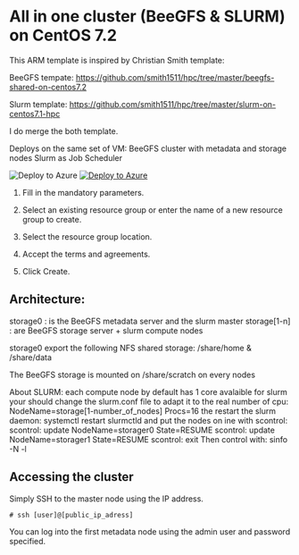 # All in one cluster (BeeGFS & SLURM) on CentOS 7.2

This ARM template is inspired by Christian Smith template:

   BeeGFS tempate: https://github.com/smith1511/hpc/tree/master/beegfs-shared-on-centos7.2 
   
   Slurm template: https://github.com/smith1511/hpc/tree/master/slurm-on-centos7.1-hpc  
  
   I do merge the both template.

Deploys on the same set of VM:
   BeeGFS cluster with metadata and storage nodes 
   Slurm as Job Scheduler

<img alt="Deploy to Azure" src="https://github.com/thovarMS/beegfs-shared-slurm-on-centos7.2/blob/master/workInProgress.png"/>

<a href="https://portal.azure.com/#create/Microsoft.Template/uri/https%3A%2F%2Fraw.githubusercontent.com%2FthovarMS%2Fbeegfs-shared-slurm-on-centos7.2%2Fmaster%2Fazuredeploy.json" target="_blank">
   <img alt="Deploy to Azure" src="http://azuredeploy.net/deploybutton.png"/>
</a>

1. Fill in the mandatory parameters.

2. Select an existing resource group or enter the name of a new resource group to create.

3. Select the resource group location.

4. Accept the terms and agreements.

5. Click Create.

## Architecture:

storage0 : is the BeeGFS metadata server and the slurm master
storage[1-n] : are BeeGFS storage server + slurm compute nodes

storage0 export the following NFS shared storage:
   /share/home & /share/data

The BeeGFS storage is mounted on /share/scratch on every nodes

About SLURM:
   each compute node by default has 1 core avalaible for slurm
   your should change the slurm.conf file to adapt it to the real number of cpu:
      NodeName=storage[1-number_of_nodes] Procs=16
   the restart the slurm daemon:
      systemctl restart slurmctld
   and put the nodes on ine with scontrol:
      scontrol: update NodeName=storager0 State=RESUME
      scontrol: update NodeName=storager1 State=RESUME
      scontrol: exit
   Then control with: sinfo -N -l


## Accessing the cluster

Simply SSH to the master node using the IP address.

```
# ssh [user]@[public_ip_adress]
```

You can log into the first metadata node using the admin user and password specified.
